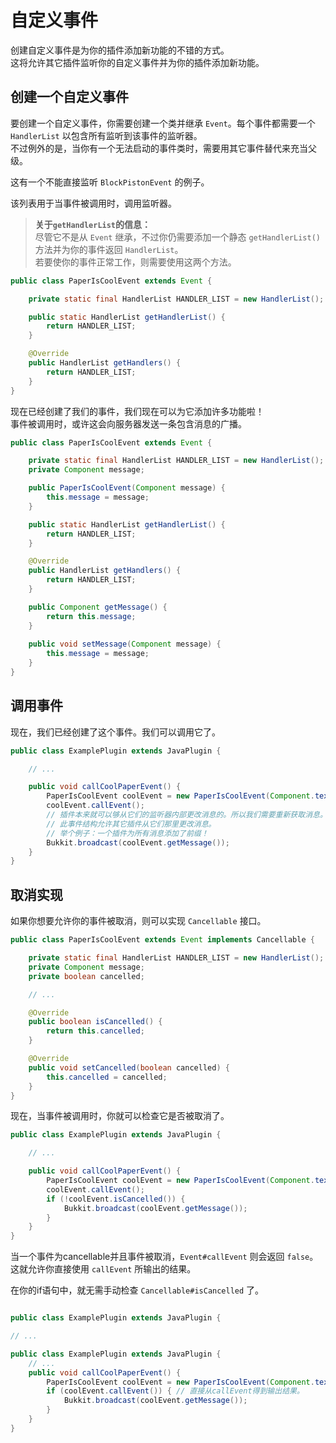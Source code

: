 # 自定义事件

创建自定义事件是为你的插件添加新功能的不错的方式。    
这将允许其它插件监听你的自定义事件并为你的插件添加新功能。

## 创建一个自定义事件

要创建一个自定义事件，你需要创建一个类并继承 `Event`。每个事件都需要一个 `HandlerList` 以包含所有监听到该事件的监听器。  
不过例外的是，当你有一个无法启动的事件类时，需要用其它事件替代来充当父级。  
  
这有一个不能直接监听 `BlockPistonEvent` 的例子。

该列表用于当事件被调用时，调用监听器。

> **关于`getHandlerList`的信息：**  
> 尽管它不是从 `Event` 继承，不过你仍需要添加一个静态 `getHandlerList()` 方法并为你的事件返回 `HandlerList`。  
> 若要使你的事件正常工作，则需要使用这两个方法。  

```java
public class PaperIsCoolEvent extends Event {

    private static final HandlerList HANDLER_LIST = new HandlerList();

    public static HandlerList getHandlerList() {
        return HANDLER_LIST;
    }

    @Override
    public HandlerList getHandlers() {
        return HANDLER_LIST;
    }
}
```

现在已经创建了我们的事件，我们现在可以为它添加许多功能啦！  
事件被调用时，或许这会向服务器发送一条包含消息的广播。

```java
public class PaperIsCoolEvent extends Event {

    private static final HandlerList HANDLER_LIST = new HandlerList();
    private Component message;

    public PaperIsCoolEvent(Component message) {
        this.message = message;
    }

    public static HandlerList getHandlerList() {
        return HANDLER_LIST;
    }

    @Override
    public HandlerList getHandlers() {
        return HANDLER_LIST;
    }

    public Component getMessage() {
        return this.message;
    }
    
    public void setMessage(Component message) {
        this.message = message;
    }
}
```

## 调用事件

现在，我们已经创建了这个事件。我们可以调用它了。  

```java
public class ExamplePlugin extends JavaPlugin {

    // ...

    public void callCoolPaperEvent() {
        PaperIsCoolEvent coolEvent = new PaperIsCoolEvent(Component.text("Paper is cool!"));
        coolEvent.callEvent();
        // 插件本来就可以够从它们的监听器内部更改消息的。所以我们需要重新获取消息。
        // 此事件结构允许其它插件从它们那里更改消息。
        // 举个例子：一个插件为所有消息添加了前缀！
        Bukkit.broadcast(coolEvent.getMessage());
    }
}
```

## 取消实现

如果你想要允许你的事件被取消，则可以实现 `Cancellable` 接口。

```java
public class PaperIsCoolEvent extends Event implements Cancellable {

    private static final HandlerList HANDLER_LIST = new HandlerList();
    private Component message;
    private boolean cancelled;

    // ...

    @Override
    public boolean isCancelled() {
        return this.cancelled;
    }

    @Override
    public void setCancelled(boolean cancelled) {
        this.cancelled = cancelled;
    }
}
```

现在，当事件被调用时，你就可以检查它是否被取消了。

```java
public class ExamplePlugin extends JavaPlugin {

    // ...

    public void callCoolPaperEvent() {
        PaperIsCoolEvent coolEvent = new PaperIsCoolEvent(Component.text("Paper is cool!"));
        coolEvent.callEvent();
        if (!coolEvent.isCancelled()) {
            Bukkit.broadcast(coolEvent.getMessage());
        }
    }
}
```
当一个事件为cancellable并且事件被取消，`Event#callEvent` 则会返回 `false`。这就允许你直接使用 `callEvent` 所输出的结果。   
  
在你的if语句中，就无需手动检查 `Cancellable#isCancelled` 了。  
  
```java

public class ExamplePlugin extends JavaPlugin {

// ...

public class ExamplePlugin extends JavaPlugin {
    // ...
    public void callCoolPaperEvent() {
        PaperIsCoolEvent coolEvent = new PaperIsCoolEvent(Component.text("Paper is cool!"));
        if (coolEvent.callEvent()) { // 直接从callEvent得到输出结果。
            Bukkit.broadcast(coolEvent.getMessage());
        }
    }
}

```
